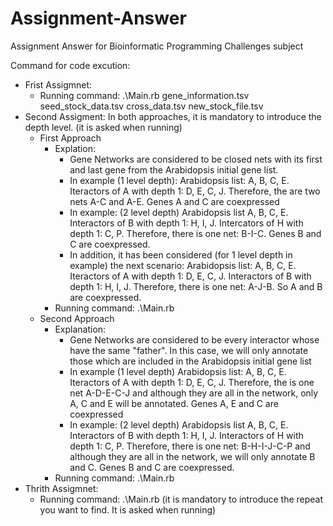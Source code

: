 # Assignment-Answer
Assignment Answer for Bioinformatic Programming Challenges subject

Command for code excution:
<ul> 
  <li> Frist Assigmnet: 
     <ul> <li> Running command: .\Main.rb gene_information.tsv seed_stock_data.tsv cross_data.tsv new_stock_file.tsv </li>
  </ul>
  </li>
  <li> Second Assigment: In both approaches, it is mandatory to introduce the depth level. (it is asked when running)
  <ul> 
    <li> First Approach
      <ul> 
        <li> Explation:  
          <ul> <li> Gene Networks are considered to be closed nets with its first and last gene from the Arabidopsis initial gene list.</li>
            <li> In example (1 level depth): Arabidopsis list: A, B, C, E. Iteractors of A with depth 1: D, E, C, J. Therefore, the are two nets A-C and A-E. Genes A and C are coexpressed </li>
            <li> In example: (2 level depth) Arabidopsis list A, B, C, E. Interactors of B with depth 1: H, I, J. Intercators of H with depth 1: C, P. Therefore, there is one net: B-I-C. Genes B and C are coexpressed. </li>
            <li> In addition, it has been considered (for 1 level depth in example) the next scenario:  Arabidopsis list: A, B, C, E. Iteractors of A with depth 1: D, E, C, J. Interactors of B with depth 1: H, I, J. Therefore, there is one net: A-J-B. So A and B are coexpressed.
          </ul>
        </li>
        <li> Running command: .\Main.rb </li>
      </ul>
      </li>
    <li> Second Approach 
         <ul> 
           <li>Explanation: 
             <ul> <li> Gene Networks are considered to be every interactor whose have the same "father". In this case, we will only annotate those which are included in the Arabidopsis initial gene list </li>
               <li> In example (1 level depth) Arabidopsis list: A, B, C, E. Iteractors of A with depth 1: D, E, C, J. Therefore, the is one net A-D-E-C-J and although they are all in the network, only A, C and E  will be annotated. Genes A, E and C are coexpressed </li>
               <li> In example: (2 level depth) Arabidopsis list A, B, C, E. Interactors of B with depth 1: H, I, J. Interactors of H with depth 1: C, P. Therefore, there is one net: B-H-I-J-C-P and although they are all in the network, we will only annotate B and C. Genes B and C are coexpressed.</li>
             </ul> 
           </li>
           <li> Running command: .\Main.rb </li>
      </ul>
      </li>
  </ul>
   <li> Thrith Assigmnet: 
     <ul> <li> Running command: .\Main.rb (it is mandatory to introduce the repeat you want to find. It is asked when running) </li>
  </ul>
  </li>
     </li>
 </ul>

